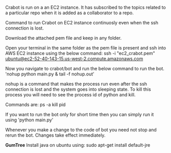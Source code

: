 Crabot is run on a an EC2 instance. It has subscribed to the topics related to a particular repo when it is added as a collaborator to a repo.

Command to run Crabot on EC2 instance continuosly even when the ssh connection is lost.


Download the attached pem file and keep in any folder.

Open your terminal in the same folder as the pem file is present and ssh into AWS EC2 instance using the below command:
ssh -i "ec2_crabot.pem" ubuntu@ec2-52-40-143-15.us-west-2.compute.amazonaws.com

Now you navigate to crabot/bot and run the below command to run the bot.
'nohup python main.py & tail -f nohup.out'

nohup is a command that makes the process run even after the ssh connection is lost and the system goes into sleeping state. To kill this process you will need to see the process id of python and kill.

Commands are:
ps -a 
kill pid

If you want to run the bot only for short time then you can simply run it using 'python main.py'

Whenever you make a change to the code of bot you need not stop and rerun the bot. Changes take effect immediately.

<b>GumTree</b>
Install java on ubuntu using:
sudo apt-get install default-jre

